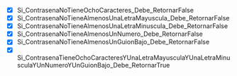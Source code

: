 - [X] Si_ContrasenaNoTieneOchoCaracteres_Debe_RetornarFalse
- [X] Si_ContrasenaNoTieneAlmenosUnaLetraMayuscula_Debe_RetornarFalse
- [X] Si_ContrasenaNoTieneAlmenosUnaLetraMinuscula_Debe_RetornarFalse
- [X] Si_ContrasenaNoTieneAlmenosUnNumero_Debe_RetornarFalse
- [X] Si_ContrasenaNoTieneAlmenosUnGuionBajo_Debe_RetornarFalse
- [X] Si_ContrasenaTieneOchoCaracteresYUnaLetraMayusculaYUnaLetraMinusculaYUnNumeroYUnGuionBajo_Debe_RetornarTrue
